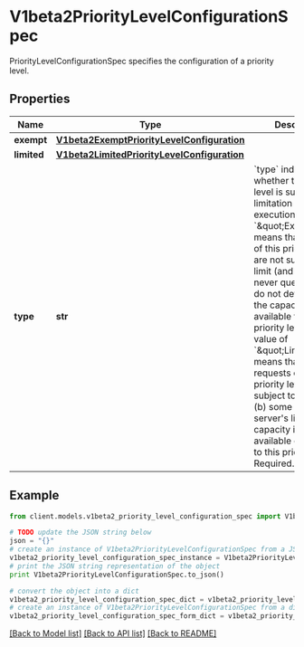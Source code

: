 # V1beta2PriorityLevelConfigurationSpec

PriorityLevelConfigurationSpec specifies the configuration of a priority level.

## Properties
Name | Type | Description | Notes
------------ | ------------- | ------------- | -------------
**exempt** | [**V1beta2ExemptPriorityLevelConfiguration**](V1beta2ExemptPriorityLevelConfiguration.md) |  | [optional] 
**limited** | [**V1beta2LimitedPriorityLevelConfiguration**](V1beta2LimitedPriorityLevelConfiguration.md) |  | [optional] 
**type** | **str** | &#x60;type&#x60; indicates whether this priority level is subject to limitation on request execution.  A value of &#x60;\&quot;Exempt\&quot;&#x60; means that requests of this priority level are not subject to a limit (and thus are never queued) and do not detract from the capacity made available to other priority levels.  A value of &#x60;\&quot;Limited\&quot;&#x60; means that (a) requests of this priority level _are_ subject to limits and (b) some of the server&#39;s limited capacity is made available exclusively to this priority level. Required. | 

## Example

```python
from client.models.v1beta2_priority_level_configuration_spec import V1beta2PriorityLevelConfigurationSpec

# TODO update the JSON string below
json = "{}"
# create an instance of V1beta2PriorityLevelConfigurationSpec from a JSON string
v1beta2_priority_level_configuration_spec_instance = V1beta2PriorityLevelConfigurationSpec.from_json(json)
# print the JSON string representation of the object
print V1beta2PriorityLevelConfigurationSpec.to_json()

# convert the object into a dict
v1beta2_priority_level_configuration_spec_dict = v1beta2_priority_level_configuration_spec_instance.to_dict()
# create an instance of V1beta2PriorityLevelConfigurationSpec from a dict
v1beta2_priority_level_configuration_spec_form_dict = v1beta2_priority_level_configuration_spec.from_dict(v1beta2_priority_level_configuration_spec_dict)
```
[[Back to Model list]](../README.md#documentation-for-models) [[Back to API list]](../README.md#documentation-for-api-endpoints) [[Back to README]](../README.md)


